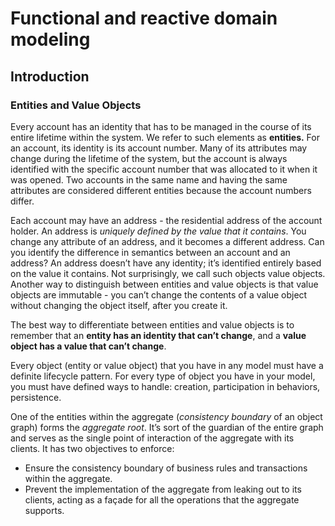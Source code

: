 # Functional and reactive domain modeling

## Introduction

### Entities and Value Objects
Every account has an identity that has to be managed in the course of its entire lifetime within the system. We refer to such elements as **entities.** For an account, its identity is its account number. Many of its attributes may change during the lifetime of the system, but the account is always identified with the specific account number that was allocated to it when it was opened. Two accounts in the same name and having the same attributes are considered different entities because the account numbers differ.

Each account may have an address - the residential address of the account holder. An address is *uniquely defined by the value that it contains*. You change any attribute of an address, and it becomes a different address. Can you identify the difference in semantics between an account and an address? An address doesn’t have any identity; it’s identified entirely based on the value it contains. Not surprisingly, we call such objects value objects. Another way to distinguish between entities and value objects is that value objects are immutable - you can’t change the contents of a value object without changing the object itself, after you create it.

The best way to differentiate between entities and value objects is to remember that an **entity has an identity that can’t change**, and a **value object has a value that can’t change**.

Every object (entity or value object) that you have in any model must have a definite lifecycle pattern. For every type of object you have in your model, you must have defined ways to handle: creation, participation in behaviors, persistence.


One of the entities within the aggregate (*consistency boundary* of an object graph) forms the *aggregate root*. It’s sort of the guardian of the entire graph and serves as the single point of interaction of the aggregate with its clients. It has two objectives to enforce:

 - Ensure the consistency boundary of business rules and transactions within the aggregate.
 - Prevent the implementation of the aggregate from leaking out to its clients, acting as a façade for all the operations that the aggregate supports.



